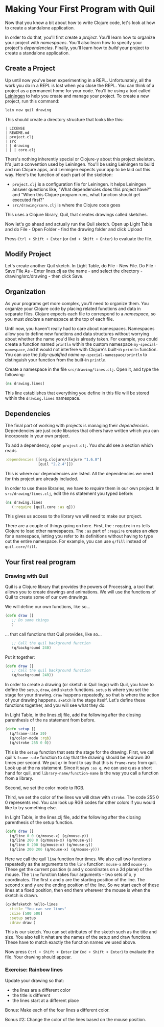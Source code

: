 Making Your First Program with Quil
===================================

Now that you know a bit about how to write Clojure code, let's look at
how to create a standalone application.

In order to do that, you'll first create a *project*. You'll learn how
to organize your project with *namespaces*. You'll also learn how to
specify your project's *dependencies*. Finally, you'll learn how to
*build* your project to create a standalone application.

## Create a Project

Up until now you've been experimenting in a REPL. Unfortunately, all
the work you do in a REPL is lost when you close the REPL. You can
think of a project as a permanent home for your code. You'll be using
a tool called [Leiningen](http://leiningen.org/) to help you create
and manage your project. To create a new project, run this command:

```clojure
lein new quil drawing
```

This should create a directory structure that looks like this:

```
| LICENSE
| README.md
| project.clj
| src
| | drawing
| | | core.clj
```

There's nothing inherently special or Clojure-y about this project
skeleton. It's just a convention used by Leiningen. You'll be using
Leiningen to build and run Clojure apps, and Leiningen expects your
app to be laid out this way. Here's the function of each part of the
skeleton:

- `project.clj` is a configuration file for Leiningen. It helps
  Leiningen answer questions like, "What dependencies does this
  project have?" and "When this Clojure program runs, what function
  should get executed first?"
- `src/drawing/core.clj` is where the Clojure code goes

This uses a Clojure library, Quil, that creates drawings called sketches.

Now let's go ahead and actually run the Quil sketch. Open up Light
Table and do File - Open Folder - find the drawing folder and click
Upload

Press `Ctrl + Shift + Enter` (or `Cmd + Shift + Enter`) to evaluate the file.

## Modify Project

Let's create another Quil sketch. In Light Table, do File - New
File. Do File - Save File As - Enter lines.clj as the name - and
select the directory - drawing/src/drawing - then click Save.

## Organization

As your programs get more complex, you'll need to organize them. You
organize your Clojure code by placing related functions and data in
separate files. Clojure expects each file to correspond to a
*namespace*, so you must *declare* a namespace at the top of each
file.

Until now, you haven't really had to care about namespaces. Namespaces
allow you to define new functions and data structures without worrying
about whether the name you'd like is already taken. For example, you
could create a function named `println` within the custom namespace
`my-special-namespace`, and it would not interfere with Clojure's
built-in `println` function. You can use the *fully-qualified name*
`my-special-namespace/println` to distinguish your function from the
built-in `println`.

Create a namespace in the file `src/drawing/lines.clj`. Open it, and
type the following:

```clojure
(ns drawing.lines)
```

This line establishes that everything you define in this file will be
stored within the `drawing.lines` namespace.


## Dependencies

The final part of working with projects is managing their
*dependencies*. Dependencies are just code libraries that others have
written which you can incorporate in your own project.

To add a dependency, open `project.clj`. You should see a section
which reads

```clj
:dependencies [[org.clojure/clojure "1.6.0"]
               [quil "2.2.4"]])
```

This is where our dependencies are listed. All the dependencies we
need for this project are already included.

In order to use these libraries, we have to _require_ them in our own
project. In `src/drawing/lines.clj`, edit the ns statement you typed
before:

```clojure
(ns drawing.lines
   (:require [quil.core :as q]))
```

This gives us access to the library we will need to make our project.

There are a couple of things going on here. First, the `:require` in
`ns` tells Clojure to load other namespaces. The `:as` part of
`:require` creates an *alias* for a namespace, letting you refer to
its definitions without having to type out the entire namespace. For
example, you can use `q/fill` instead of `quil.core/fill`.

## Your first real program

### Drawing with Quil

Quil is a Clojure library that provides the powers of Processing, a
tool that allows you to create drawings and animations. We will use
the functions of Quil to create some of our own drawings.

We will define our own functions, like so...

```clojure
(defn draw []
   ;; Do some things
   )
```

... that call functions that Quil provides, like so...

```clojure
   ;; Call the quil background function
   (q/background 240)
```

Put it together:
```clojure
(defn draw []
   ;; Call the quil background function
   (q/background 240))
```

In order to create a drawing (or sketch in Quil lingo) with Quil, you
have to define the `setup`, `draw`, and `sketch` functions. `setup` is
where you set the stage for your drawing. `draw` happens repeatedly,
so that is where the action of your drawing happens. `sketch` is the
stage itself. Let's define these functions together, and you will see
what they do.

In Light Table, in the lines.clj file, add the following after the
closing parenthesis of the ns statement from before.

```clojure
(defn setup []
  (q/frame-rate 30)
  (q/color-mode :rgb)
  (q/stroke 255 0 0))
```

This is the `setup` function that sets the stage for the
drawing. First, we call quil's `frame-rate` function to say that the
drawing should be redrawn 30 times per second. We put `q/` in front to
say that this is `frame-rate` from quil. Look up at the ns
statement. Since it says `:as q`, we can use q as a short hand for
quil, and `library-name/function-name` is the way you call a function
from a library.

Second, we set the color mode to RGB.

Third, we set the color of the lines we will draw with `stroke`. The
code 255 0 0 represents red. You can look up RGB codes for other
colors if you would like to try something else.

In Light Table, in the lines.clj file, add the following after the
closing parenthesis of the setup function.

```clojure
(defn draw []
  (q/line 0 0 (q/mouse-x) (q/mouse-y))
  (q/line 200 0 (q/mouse-x) (q/mouse-y))
  (q/line 0 200 (q/mouse-x) (q/mouse-y))
  (q/line 200 200 (q/mouse-x) (q/mouse-y)))
```

Here we call the quil `line` function four times. We also call two
functions repeatedly as the arguments to the `line` function:
`mouse-x` and `mouse-y`. These get the current position (x and y
coordinates on a 2d plane) of the mouse. The `line` function takes
four arguments - two sets of x, y coordinates. The first x and y are
the starting position of the line. The second x and y are the ending
position of the line. So we start each of these lines at a fixed
position, then end them wherever the mouse is when the sketch is
drawn.

```clojure
(q/defsketch hello-lines
  :title "You can see lines"
  :size [500 500]
  :setup setup
  :draw draw )
```

This is our sketch. You can set attributes of the sketch such as the
title and size. You also tell it what are the names of the setup and
draw functions. These have to match exactly the function names we used
above.

Now press `Ctrl + Shift + Enter` (or `Cmd + Shift + Enter`) to
evaluate the file. Your drawing should appear.

### Exercise: Rainbow lines
Update your drawing so that:
* the lines are a different color
* the title is different
* the lines start at a different place

Bonus: Make each of the four lines a different color.

Bonus #2: Change the color of the lines based on the mouse position.
